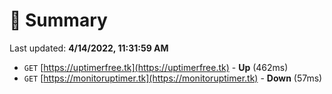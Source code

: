 # 📖 Summary
Last updated: **4/14/2022, 11:31:59 AM**

- `GET` [https://uptimerfree.tk](https://uptimerfree.tk) - **Up** (462ms)
- `GET` [https://monitoruptimer.tk](https://monitoruptimer.tk) - **Down** (57ms)
